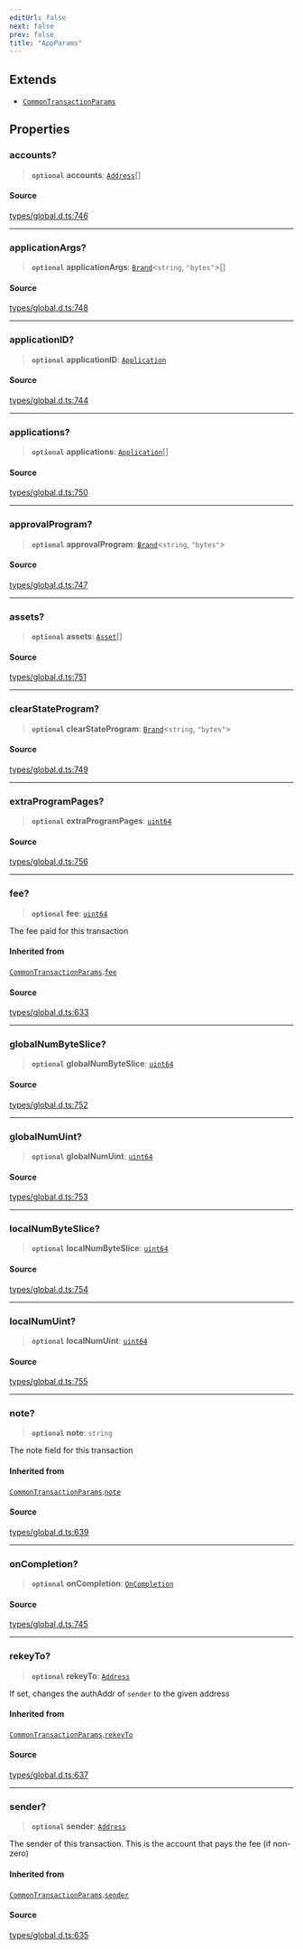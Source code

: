 ```yaml
---
editUrl: false
next: false
prev: false
title: "AppParams"
---
```


## Extends

- [`CommonTransactionParams`](CommonTransactionParams.md)

## Properties

### accounts?

> **`optional`** **accounts**: [`Address`](../classes/Address.md)[]

#### Source

[types/global.d.ts:746](https://github.com/algorandfoundation/tealscript/blob/e015f8b0/types/global.d.ts#L746)

***

### applicationArgs?

> **`optional`** **applicationArgs**: [`Brand`](../type-aliases/Brand.md)\<`string`, `"bytes"`\>[]

#### Source

[types/global.d.ts:748](https://github.com/algorandfoundation/tealscript/blob/e015f8b0/types/global.d.ts#L748)

***

### applicationID?

> **`optional`** **applicationID**: [`Application`](../classes/Application.md)

#### Source

[types/global.d.ts:744](https://github.com/algorandfoundation/tealscript/blob/e015f8b0/types/global.d.ts#L744)

***

### applications?

> **`optional`** **applications**: [`Application`](../classes/Application.md)[]

#### Source

[types/global.d.ts:750](https://github.com/algorandfoundation/tealscript/blob/e015f8b0/types/global.d.ts#L750)

***

### approvalProgram?

> **`optional`** **approvalProgram**: [`Brand`](../type-aliases/Brand.md)\<`string`, `"bytes"`\>

#### Source

[types/global.d.ts:747](https://github.com/algorandfoundation/tealscript/blob/e015f8b0/types/global.d.ts#L747)

***

### assets?

> **`optional`** **assets**: [`Asset`](../classes/Asset.md)[]

#### Source

[types/global.d.ts:751](https://github.com/algorandfoundation/tealscript/blob/e015f8b0/types/global.d.ts#L751)

***

### clearStateProgram?

> **`optional`** **clearStateProgram**: [`Brand`](../type-aliases/Brand.md)\<`string`, `"bytes"`\>

#### Source

[types/global.d.ts:749](https://github.com/algorandfoundation/tealscript/blob/e015f8b0/types/global.d.ts#L749)

***

### extraProgramPages?

> **`optional`** **extraProgramPages**: [`uint64`](../type-aliases/uint64.md)

#### Source

[types/global.d.ts:756](https://github.com/algorandfoundation/tealscript/blob/e015f8b0/types/global.d.ts#L756)

***

### fee?

> **`optional`** **fee**: [`uint64`](../type-aliases/uint64.md)

The fee paid for this transaction

#### Inherited from

[`CommonTransactionParams`](CommonTransactionParams.md).[`fee`](CommonTransactionParams.md#fee)

#### Source

[types/global.d.ts:633](https://github.com/algorandfoundation/tealscript/blob/e015f8b0/types/global.d.ts#L633)

***

### globalNumByteSlice?

> **`optional`** **globalNumByteSlice**: [`uint64`](../type-aliases/uint64.md)

#### Source

[types/global.d.ts:752](https://github.com/algorandfoundation/tealscript/blob/e015f8b0/types/global.d.ts#L752)

***

### globalNumUint?

> **`optional`** **globalNumUint**: [`uint64`](../type-aliases/uint64.md)

#### Source

[types/global.d.ts:753](https://github.com/algorandfoundation/tealscript/blob/e015f8b0/types/global.d.ts#L753)

***

### localNumByteSlice?

> **`optional`** **localNumByteSlice**: [`uint64`](../type-aliases/uint64.md)

#### Source

[types/global.d.ts:754](https://github.com/algorandfoundation/tealscript/blob/e015f8b0/types/global.d.ts#L754)

***

### localNumUint?

> **`optional`** **localNumUint**: [`uint64`](../type-aliases/uint64.md)

#### Source

[types/global.d.ts:755](https://github.com/algorandfoundation/tealscript/blob/e015f8b0/types/global.d.ts#L755)

***

### note?

> **`optional`** **note**: `string`

The note field for this transaction

#### Inherited from

[`CommonTransactionParams`](CommonTransactionParams.md).[`note`](CommonTransactionParams.md#note)

#### Source

[types/global.d.ts:639](https://github.com/algorandfoundation/tealscript/blob/e015f8b0/types/global.d.ts#L639)

***

### onCompletion?

> **`optional`** **onCompletion**: [`OnCompletion`](../enumerations/OnCompletion.md)

#### Source

[types/global.d.ts:745](https://github.com/algorandfoundation/tealscript/blob/e015f8b0/types/global.d.ts#L745)

***

### rekeyTo?

> **`optional`** **rekeyTo**: [`Address`](../classes/Address.md)

If set, changes the authAddr of `sender` to the given address

#### Inherited from

[`CommonTransactionParams`](CommonTransactionParams.md).[`rekeyTo`](CommonTransactionParams.md#rekeyto)

#### Source

[types/global.d.ts:637](https://github.com/algorandfoundation/tealscript/blob/e015f8b0/types/global.d.ts#L637)

***

### sender?

> **`optional`** **sender**: [`Address`](../classes/Address.md)

The sender of this transaction. This is the account that pays the fee (if non-zero)

#### Inherited from

[`CommonTransactionParams`](CommonTransactionParams.md).[`sender`](CommonTransactionParams.md#sender)

#### Source

[types/global.d.ts:635](https://github.com/algorandfoundation/tealscript/blob/e015f8b0/types/global.d.ts#L635)
